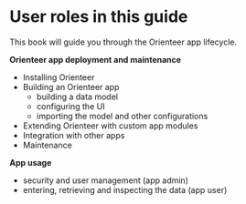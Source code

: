 # User roles in this guide

This book will guide you through the Orienteer app lifecycle.

**Orienteer app deployment and maintenance**
* Installing Orienteer
* Building an Orienteer app
  * building a data model
  * configuring the UI 
  * importing the model and other configurations
* Extending Orienteer with custom app modules
* Integration with other apps
* Maintenance

**App usage**
*  security and user management (app admin)
*  entering, retrieving and inspecting the data (app user)